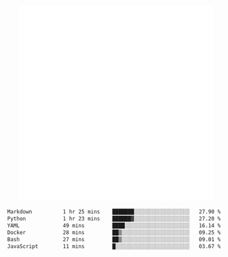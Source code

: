 <div align="center">
    <a href="https://konst.fish">
        <img src="https://raw.githubusercontent.com/konstfish/konstfish/master/fish.svg" alt="Logo" width="450"/>
    </a>
</div>

<!--START_SECTION:waka-->

```text
Markdown          1 hr 25 mins    ███████░░░░░░░░░░░░░░░░░░   27.90 %
Python            1 hr 23 mins    ██████▓░░░░░░░░░░░░░░░░░░   27.20 %
YAML              49 mins         ████░░░░░░░░░░░░░░░░░░░░░   16.14 %
Docker            28 mins         ██▒░░░░░░░░░░░░░░░░░░░░░░   09.25 %
Bash              27 mins         ██▒░░░░░░░░░░░░░░░░░░░░░░   09.01 %
JavaScript        11 mins         █░░░░░░░░░░░░░░░░░░░░░░░░   03.67 %
```

<!--END_SECTION:waka-->
